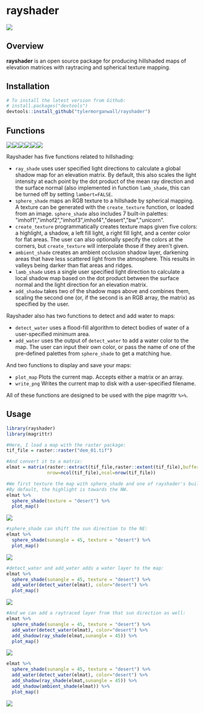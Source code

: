 
rayshader
=========

<img src="man/figures/volcano_r_small.gif" ></img>

Overview
--------

**rayshader** is an open source package for producing hillshaded maps of elevation matrices with raytracing and spherical texture mapping.

Installation
------------

``` r
# To install the latest version from Github:
# install.packages("devtools")
devtools::install_github("tylermorganwall/rayshader")
```

Functions
---------

<img   src="man/figures/ray_small.png"><img   src="man/figures/sphere_small.png"><img   src="man/figures/imhof_small.png"><img   src="man/figures/amb_small.png"><img   src="man/figures/lamb_small.png"><img   src="man/figures/alltogether_small.png"> 

Rayshader has five functions related to hillshading:

- `ray_shade` uses user specified light directions to calculate a global shadow map for an elevation matrix. By default, this also scales the light intensity at each point by the dot product of the mean ray direction and the surface normal (also implemented in function `lamb_shade`, this can be turned off by setting `lambert=FALSE`.
- `sphere_shade` maps an RGB texture to a hillshade by spherical mapping. A texture can be generated with the `create_texture` function, or loaded from an image. `sphere_shade` also includes 7 built-in palettes: "imhof1","imhof2","imhof3",imhof4","desert","bw","unicorn".
- `create_texture` programmatically creates texture maps given five colors: a highlight, a shadow, a left fill light, a right fill light, and a center color for flat areas. The user can also optionally specify the colors at the corners, but `create_texture` will interpolate those if they aren't given.
- `ambient_shade` creates an ambient occlusion shadow layer, darkening areas that have less scattered light from the atmosphere. This results in valleys being darker than flat areas and ridges.
- `lamb_shade` uses a single user specified light direction to calculate a local shadow map based on the dot product between the surface normal and the light direction for an elevation matrix.
- `add_shadow` takes two of the shadow maps above and combines them, scaling the second one (or, if the second is an RGB array, the matrix) as specified by the user.

Rayshader also has two functions to detect and add water to maps:

-   `detect_water` uses a flood-fill algorithm to detect bodies of water of a user-specified minimum area.
-   `add_water` uses the output of `detect_water` to add a water color to the map. The user can input their own color, or pass the name of one of the pre-defined palettes from `sphere_shade` to get a matching hue.

And two functions to display and save your maps:

-   `plot_map` Plots the current map. Accepts either a matrix or an array.
-   `write_png` Writes the current map to disk with a user-specified filename.

All of these functions are designed to be used with the pipe magrittr `%>%`.

Usage
-----

``` r
library(rayshader)
library(magrittr)

#Here, I load a map with the raster package:
tif_file = raster::raster("dem_01.tif")

#And convert it to a matrix:
elmat = matrix(raster::extract(tif_file,raster::extent(tif_file),buffer=1000),
               nrow=ncol(tif_file),ncol=nrow(tif_file))

#We first texture the map with sphere_shade and one of rayshader's built in textures, "desert."
#By default, the highlight is towards the NW.
elmat %>%
  sphere_shade(texture = "desert") %>%
  plot_map()
```

![](tools/readme/first.jpg)

``` r
#sphere_shade can shift the sun direction to the NE:
elmat %>%
  sphere_shade(sunangle = 45, texture = "desert") %>%
  plot_map()
```

![](tools/readme/second.jpg)

``` r
#detect_water and add_water adds a water layer to the map:
elmat %>%
  sphere_shade(sunangle = 45, texture = "desert") %>%
  add_water(detect_water(elmat), color="desert") %>%
  plot_map()
```

![](tools/readme/third.jpg)

``` r
#And we can add a raytraced layer from that sun direction as well:
elmat %>%
  sphere_shade(sunangle = 45, texture = "desert") %>%
  add_water(detect_water(elmat), color="desert") %>%
  add_shadow(ray_shade(elmat,sunangle = 45)) %>%
  plot_map()
```

![](tools/readme/fourth.jpg)

``` r
elmat %>%
  sphere_shade(sunangle = 45, texture = "desert") %>%
  add_water(detect_water(elmat), color="desert") %>%
  add_shadow(ray_shade(elmat,sunangle = 45)) %>%
  add_shadow(ambient_shade(elmat)) %>%
  plot_map()
```

![](tools/readme/fifth.jpg)
